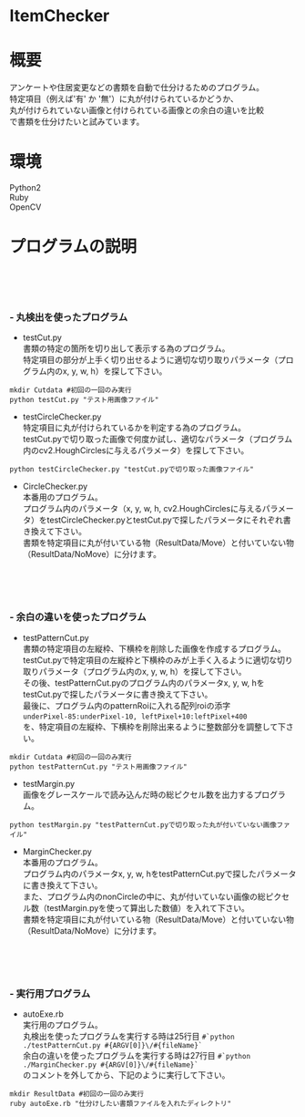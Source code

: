 # ItemChecker

# 概要
アンケートや住居変更などの書類を自動で仕分けるためのプログラム。  
特定項目（例えば'有' か '無'）に丸が付けられているかどうか、  
丸が付けられていない画像と付けられている画像との余白の違いを比較  
で書類を仕分けたいと試みています。

# 環境
Python2  
Ruby  
OpenCV

# プログラムの説明
<br>
<br>
<br>
  
### - 丸検出を使ったプログラム
* testCut.py  
書類の特定の箇所を切り出して表示する為のプログラム。  
特定項目の部分が上手く切り出せるように適切な切り取りパラメータ（プログラム内のx, y, w, h）を探して下さい。
```
mkdir Cutdata #初回の一回のみ実行
python testCut.py "テスト用画像ファイル"
```

* testCircleChecker.py  
特定項目に丸が付けられているかを判定する為のプログラム。  
testCut.pyで切り取った画像で何度か試し、適切なパラメータ（プログラム内のcv2.HoughCirclesに与えるパラメータ）を探して下さい。
```
python testCircleChecker.py "testCut.pyで切り取った画像ファイル"
```

* CircleChecker.py  
本番用のプログラム。  
プログラム内のパラメータ（x, y, w, h, cv2.HoughCirclesに与えるパラメータ）をtestCircleChecker.pyとtestCut.pyで探したパラメータにそれぞれ書き換えて下さい。  
書類を特定項目に丸が付いている物（ResultData/Move）と付いていない物（ResultData/NoMove）に分けます。
<br>
<br>
<br>
  
### - 余白の違いを使ったプログラム
* testPatternCut.py  
書類の特定項目の左縦枠、下横枠を削除した画像を作成するプログラム。  
testCut.pyで特定項目の左縦枠と下横枠のみが上手く入るように適切な切り取りパラメータ（プログラム内のx, y, w, h）を探して下さい。  
その後、testPatternCut.pyのプログラム内のパラメータx, y, w, hをtestCut.pyで探したパラメータに書き換えて下さい。  
最後に、プログラム内のpatternRoiに入れる配列roiの添字  
`underPixel-85:underPixel-10, leftPixel+10:leftPixel+400`  
を、特定項目の左縦枠、下横枠を削除出来るように整数部分を調整して下さい。
```
mkdir Cutdata #初回の一回のみ実行
python testPatternCut.py "テスト用画像ファイル"
```

* testMargin.py  
画像をグレースケールで読み込んだ時の総ピクセル数を出力するプログラム。
```
python testMargin.py "testPatternCut.pyで切り取った丸が付いていない画像ファイル"
```

* MarginChecker.py  
本番用のプログラム。  
プログラム内のパラメータx, y, w, hをtestPatternCut.pyで探したパラメータに書き換えて下さい。  
また、プログラム内のnonCircleの中に、丸が付いていない画像の総ピクセル数（testMargin.pyを使って算出した数値）を入れて下さい。  
書類を特定項目に丸が付いている物（ResultData/Move）と付いていない物（ResultData/NoMove）に分けます。
<br>
<br>
<br>
  
### - 実行用プログラム
* autoExe.rb  
実行用のプログラム。  
丸検出を使ったプログラムを実行する時は25行目 ``#`python ./testPatternCut.py #{ARGV[0]}\/#{fileName}` ``  
余白の違いを使ったプログラムを実行する時は27行目 ``#`python ./MarginChecker.py #{ARGV[0]}\/#{fileName}` ``  
のコメントを外してから、下記のように実行して下さい。
```
mkdir ResultData #初回の一回のみ実行
ruby autoExe.rb "仕分けしたい書類ファイルを入れたディレクトリ"
```
